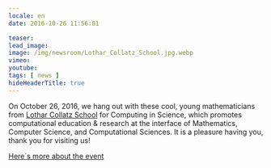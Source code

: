 ```yaml
---
locale: en
date: 2016-10-26 11:56:01

teaser:
lead_image:
image: /img/newsroom/Lothar_Collatz_School.jpg.webp
vimeo:
youtube:
tags: [ news ]
hideHeaderTitle: true
---
```


On October 26, 2016, we hang out with these cool, young mathematicians from [Lothar Collatz School](https://www.c3s.uni-hamburg.de/) for Computing in Science, which promotes computational education & research at the interface of Mathematics, Computer Science, and Computational Sciences. It is a pleasure having you, thank you for visiting us!

[Here´s more about the event](http://www.math.uni-hamburg.de/siamchapter/news_013.html)



